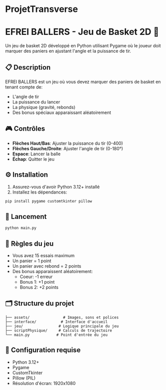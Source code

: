 # ProjetTransverse

# EFREI BALLERS - Jeu de Basket 2D 🏀

Un jeu de basket 2D développé en Python utilisant Pygame où le joueur doit marquer des paniers en ajustant l'angle et la puissance de tir.

## 📋 Description

EFREI BALLERS est un jeu où vous devez marquer des paniers de basket en tenant compte de:
- L'angle de tir
- La puissance du lancer
- La physique (gravité, rebonds)
- Des bonus spéciaux apparaissant aléatoirement

## 🎮 Contrôles

- **Flèches Haut/Bas**: Ajuster la puissance du tir (0-400)
- **Flèches Gauche/Droite**: Ajuster l'angle de tir (0-180°) 
- **Espace**: Lancer la balle
- **Échap**: Quitter le jeu

## ⚙️ Installation

1. Assurez-vous d'avoir Python 3.12+ installé
2. Installez les dépendances:
```sh
pip install pygame customtkinter pillow
```

## 🚀 Lancement

```sh
python main.py
```

## 🎯 Règles du jeu

- Vous avez 15 essais maximum
- Un panier = 1 point
- Un panier avec rebond = 2 points
- Des bonus apparaissent aléatoirement:
  - Coeur: -1 erreur
  - Bonus 1: +1 point
  - Bonus 2: +2 points

## 🗂️ Structure du projet

```
├── assets/               # Images, sons et polices
├── interface/           # Interface d'accueil
├── jeu/                # Logique principale du jeu
├── scriptPhysique/     # Calculs de trajectoire
└── main.py            # Point d'entrée du jeu
```

## 🔧 Configuration requise

- Python 3.12+
- Pygame
- CustomTkinter
- Pillow (PIL)
- Résolution d'écran: 1920x1080